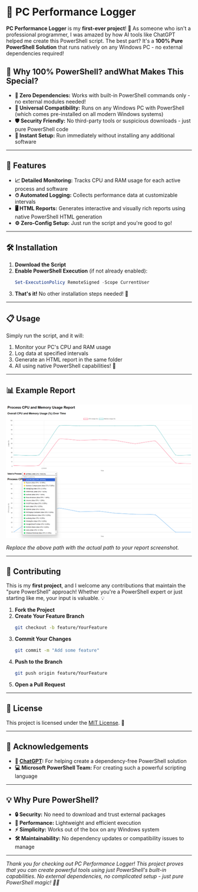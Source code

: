 # 🚀 PC Performance Logger

**PC Performance Logger** is my **first-ever project**! 🎉 As someone who isn't a professional programmer, I was amazed by how AI tools like ChatGPT helped me create this PowerShell script. The best part? It's a **100% Pure PowerShell Solution** that runs natively on any Windows PC - no external dependencies required! 

## 💫 Why 100% PowerShell? andWhat Makes This Special?

- **🔌 Zero Dependencies:** Works with built-in PowerShell commands only - no external modules needed!
- **🎯 Universal Compatibility:** Runs on any Windows PC with PowerShell (which comes pre-installed on all modern Windows systems)
- **🛡️ Security Friendly:** No third-party tools or suspicious downloads - just pure PowerShell code
- **🚀 Instant Setup:** Run immediately without installing any additional software

---

## 🌟 Features

- **📈 Detailed Monitoring:** Tracks CPU and RAM usage for each active process and software
- **⏱ Automated Logging:** Collects performance data at customizable intervals
- **🖥 HTML Reports:** Generates interactive and visually rich reports using native PowerShell HTML generation
- **⚙️ Zero-Config Setup:** Just run the script and you're good to go!
---

## 🛠 Installation

1. **Download the Script**
2. **Enable PowerShell Execution** (if not already enabled):
   ```powershell
   Set-ExecutionPolicy RemoteSigned -Scope CurrentUser
   ```
3. **That's it!** No other installation steps needed! 🎉

---

## 📋 Usage

Simply run the script, and it will:
1. Monitor your PC's CPU and RAM usage
2. Log data at specified intervals
3. Generate an HTML report in the same folder
4. All using native PowerShell capabilities! 🎯

---

## 📊 Example Report

![Sample Report](assets/sample-report.png)

*Replace the above path with the actual path to your report screenshot.*

---

## 🤝 Contributing

This is my **first project**, and I welcome any contributions that maintain the "pure PowerShell" approach! Whether you're a PowerShell expert or just starting like me, your input is valuable. 💡

1. **Fork the Project**
2. **Create Your Feature Branch**
   ```bash
   git checkout -b feature/YourFeature
   ```
3. **Commit Your Changes**
   ```bash
   git commit -m "Add some feature"
   ```
4. **Push to the Branch**
   ```bash
   git push origin feature/YourFeature
   ```
5. **Open a Pull Request**

---

## 📄 License

This project is licensed under the [MIT License](LICENSE). 📜

---

## 🙏 Acknowledgements

- **🤖 [ChatGPT](https://openai.com/chatgpt):** For helping create a dependency-free PowerShell solution
- **💻 Microsoft PowerShell Team:** For creating such a powerful scripting language

---

## 💡 Why Pure PowerShell?

- **🔒 Security:** No need to download and trust external packages
- **🚀 Performance:** Lightweight and efficient execution
- **⚡ Simplicity:** Works out of the box on any Windows system
- **🛠 Maintainability:** No dependency updates or compatibility issues to manage

---

*Thank you for checking out PC Performance Logger! This project proves that you can create powerful tools using just PowerShell's built-in capabilities. No external dependencies, no complicated setup - just pure PowerShell magic! 🎉💪*
```


